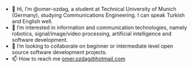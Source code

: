 - 👋 Hi, I’m @omer-ozdag, a student at Technical University of Munich (Germany), studying Communications Engineering. I can speak Turkish and English well.
- 👀 I’m interested in information and communication technologies, namely robotics, signal/image/video processing, artificial intelligence and software development.
- 💞️ I’m looking to collaborate on beginner or intermediate level open source software development projects.
- 📫 How to reach me 
     omer.ozdag@hotmail.com

<!---
omer-ozdag/omer-ozdag is a ✨ special ✨ repository because its `README.md` (this file) appears on your GitHub profile.
You can click the Preview link to take a look at your changes.
--->
